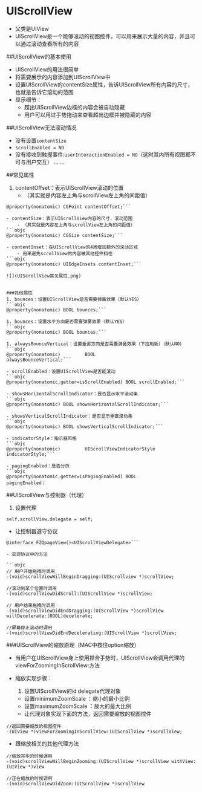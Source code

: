 # UIScrollView
- 父类是UIView
- UIScrollView是一个能够滚动的视图控件，可以用来展示大量的内容，并且可以通过滚动查看所有的内容


##UIScrollView的基本使用
- UIScrollView的用法很简单
- 将需要展示的内容添加到UIScrollView中
- 设置UIScrollView的contentSize属性，告诉UIScrollView所有内容的尺寸，也就是告诉它滚动的范围
- 显示细节：
    - 超出UIScrollView边框的内容会被自动隐藏
    - 用户可以用过手势拖动来查看超出边框并被隐藏的内容

##UIScrollView无法滚动情况
- 没有设置`contentSize`
- `scrollEnabled = NO`
- 没有接收到触摸事件:`userInteractionEnabled = NO`（这时其内所有视图都不可与用户交互）
… …

##常见属性
1. contentOffset：表示UIScrollView滚动的位置
    - （其实就是内容左上角与scrollView左上角的间距值）
```objc
@property(nonatomic) CGPoint contentOffset;```

- contentSize：表示UIScrollView内容的尺寸，滚动范围
    - （其实就是内容左上角与scrollView左上角的间距值）
```objc
@property(nonatomic) CGSize contentSize;```

- contentInset：在UIScrollView的4周增加额外的滚动区域
    - 用来避免scrollView的内容被其他控件挡住
```objc
@property(nonatomic) UIEdgeInsets contentInset;```

![](UIScrollView常见属性.png)


###其他属性
1. bounces：设置UIScrollView是否需要弹簧效果（默认YES）
```objc
@property(nonatomic) BOOL bounces;```

1. bounces：设置水平方向是否需要弹簧效果（默认YES）
```objc
@property(nonatomic) BOOL bounces;```

1. alwaysBounceVertical：设置垂直方向是否需要弹簧效果（下拉刷新）（默认NO）
```objc
@property(nonatomic)         BOOL                         alwaysBounceVertical;```

- scrollEnabled：设置UIScrollView是否能滚动
```objc
@property(nonatomic,getter=isScrollEnabled) BOOL scrollEnabled;```

- showsHorizontalScrollIndicator：是否显示水平滚动条
```objc
@property(nonatomic) BOOL showsHorizontalScrollIndicator;```

- showsVerticalScrollIndicator：是否显示垂直滚动条
```objc
@property(nonatomic) BOOL showsVerticalScrollIndicator;```

- indicatorStyle：指示器风格
```objc
@property(nonatomic)         UIScrollViewIndicatorStyle   indicatorStyle;```

- pagingEnabled：是否分页
```objc
@property(nonatomic,getter=isPagingEnabled) BOOL          pagingEnabled；
```

##UIScrollView与控制器（代理）
1. 设置代理
```objc
self.scrollView.delegate = self;
```

- 让控制器遵守协议
```objc
@interface FZQpageView()<UIScrollViewDelegate>```

- 实现协议中的方法

```objc
// 用户开始拖拽时调用
-(void)scrollViewWillBeginDragging:(UIScrollview *)scrollView;

//滚动到某个位置时调用
-(void)scrollViewDidScroll:(UIScrollView *)scrollView;

// 用户结束拖拽时调用
-(void)scrollViewDidEndDragging:(UIScrollView *)scrollView willDecelerate:(BOOL)decelerate;

//屏幕停止滚动时调用
-(void)scrollViewDidEndDecelerating:(UIScrollView *)scrollView;
```

###UIScrollView的缩放原理（MAC中按住option缩放）
- 当用户在UIScrollView身上使用捏合手势时，UIScrollView会调用代理的viewForZoomingInScrollView:方法
- 缩放实现步骤：

    1. 设置UIScrollView的id<UISCrollViewDelegate> delegate代理对象
    - 设置minimumZoomScale ：缩小的最小比例
    - 设置maximumZoomScale ：放大的最大比例
    - 让代理对象实现下面的方法，返回需要缩放的视图控件

```objc
//返回需要缩放的视图控件
-(UIView *)viewForZoomingInScrollView:(UIScrollView *)scrollView;
```

- 跟缩放相关的其他代理方法
```objc
//缩放完毕的时候调用
-(void)scrollViewWillBeginZooming:(UIScrollView *)scrollView withView:(UIView *)view
```

```objc
//正在缩放的时候调用
-(void)scrollViewDidZoom:(UIScrollView *)scrollView
```




